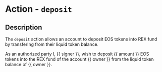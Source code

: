 # Action - `deposit`

## Description

The `deposit` action allows an account to deposit EOS tokens into REX fund by transfering from their liquid token balance.

As an authorized party I, {{ signer }}, wish to deposit {{ amount }} EOS tokens into the REX fund of the account {{ owner }} from the liquid token balance of {{ owner }}.

